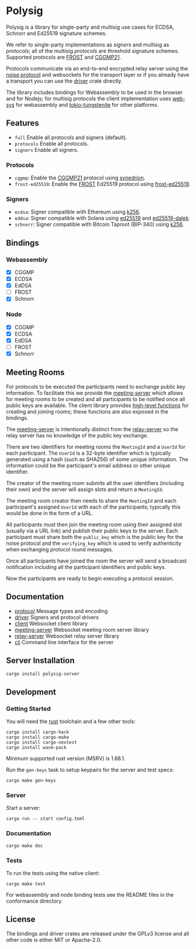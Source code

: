 # Polysig

Polysig is a library for single-party and multisig use cases for ECDSA, Schnorr and Ed25519 signature schemes.

We refer to single-party implementations as *signers* and multisig as *protocols*; all of the multisig *protocols* are threshold signature schemes. Supported protocols are [FROST][] and [CGGMP21][].

Protocols communicate via an end-to-end encrypted relay server using the [noise protocol][] and websockets for the transport layer or if you already have a transport you can use the [driver][] crate directly.

The library includes bindings for Webassembly to be used in the browser and for Nodejs; for multisig protocols the client implementation uses [web-sys][] for webassembly and [tokio-tungstenite][] for other platforms.

## Features

* `full` Enable all protocols and signers (default).
* `protocols` Enable all protocols.
* `signers` Enable all signers.

### Protocols

* `cggmp`: Enable the [CGGMP21][] protocol using [synedrion](https://docs.rs/synedrion/).
* `frost-ed25519`: Enable the [FROST][] Ed25519 protocol using  [frost-ed25519](https://docs.rs/frost-ed25519/).

### Signers

* `ecdsa`: Signer compatible with Ethereum using [k256](https://docs.rs/k256/latest/k256/).
* `eddsa`: Signer compatible with Solana using [ed25519](https://docs.rs/ed25519/latest/ed25519/) and [ed25519-dalek](https://docs.rs/ed25519-dalek/latest/ed25519_dalek/).
* `schnorr`: Signer compatible with Bitcoin Taproot (BIP-340) using [k256](https://docs.rs/k256/latest/k256/).

## Bindings

### Webassembly

* [x] CGGMP
* [x] ECDSA
* [x] EdDSA
* [ ] FROST
* [x] Schnorr

### Node

* [x] CGGMP
* [x] ECDSA
* [x] EdDSA
* [ ] FROST
* [x] Schnorr

## Meeting Rooms

For protocols to be executed the participants need to exchange public key information. To facilitate this we provide the [meeting-server][] which allows for meeting rooms to be created and all participants to be notified once all public keys are available. The client library provides [high-level functions](https://docs.rs/polysig-client/latest/polysig_client/meeting/index.html) for creating and joining rooms; these functions are also exposed in the bindings.

The [meeting-server][] is intentionally distinct from the [relay-server][] so the relay server has no knowledge of the public key exchange.

There are two identifiers for meeting rooms the `MeetingId` and a `UserId` for each participant. The `UserId` is a 32-byte identifier which is typically generated using a hash (such as SHA256) of some unique information. The information could be the participant's email address or other unique identifier.

The creator of the meeting room submits all the user identifiers (including their own) and the server will assign slots and return a `MeetingId`.

The meeting room creator then needs to share the `MeetingId` and each participant's assigned `UserId` with each of the participants; typically this would be done in the form of a URL.

All participants must then join the meeting room using their assigned slot (usually via a URL link) and publish their public keys to the server. Each participant must share both the `public_key` which is the public key for the noise protocol and the `verifying_key` which is used to verify authenticity when exchanging protocol round messages.

Once all participants have joined the room the server will send a broadcast notification including all the participant identifiers and public keys.

Now the participants are ready to begin executing a protocol session.

## Documentation

* [protocol][] Message types and encoding
* [driver][] Signers and protocol drivers
* [client][] Websocket client library
* [meeting-server][] Websocket meeting room server library
* [relay-server][] Websocket relay server library
* [cli][] Command line interface for the server

## Server Installation

```
cargo install polysig-server
```

## Development

### Getting Started

You will need the [rust][] toolchain and a few other tools:

```
cargo install cargo-hack
cargo install cargo-make
cargo install cargo-nextest
cargo install wasm-pack
```

Minimum supported rust version (MSRV) is 1.68.1.

Run the `gen-keys` task to setup keypairs for the server and test specs:

```
cargo make gen-keys
```

### Server

Start a server:

```
cargo run -- start config.toml
```

### Documentation

```
cargo make doc
```

### Tests

To run the tests using the native client:

```
cargo make test
```

For webassembly and node binding tests see the README files in the conformance directory.

## License

The bindings and driver crates are released under the GPLv3 license and all other code is either MIT or Apache-2.0.

[CGGMP21]: https://eprint.iacr.org/2021/060
[FROST]: https://datatracker.ietf.org/doc/rfc9591/
[noise protocol]: https://noiseprotocol.org/
[rust]: https://www.rust-lang.org/
[playwright]: https://playwright.dev
[web-sys]: https://docs.rs/web-sys
[tokio-tungstenite]: https://docs.rs/tokio-tungstenite
[protocol]: https://docs.rs/polysig-protocol
[driver]: https://docs.rs/polysig-driver
[client]: https://docs.rs/polysig-client
[relay-server]: https://docs.rs/polysig-relay-server
[meeting-server]: https://docs.rs/polysig-meeting-server
[cli]: https://docs.rs/polysig-server
